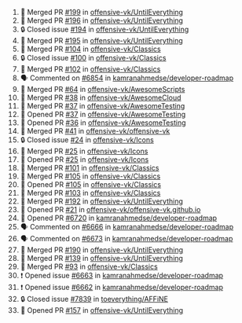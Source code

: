 <!--START_SECTION:activity-->
1. 🎉 Merged PR [#199](https://github.com/offensive-vk/UntilEverything/pull/199) in [offensive-vk/UntilEverything](https://github.com/offensive-vk/UntilEverything)
2. 🎉 Merged PR [#196](https://github.com/offensive-vk/UntilEverything/pull/196) in [offensive-vk/UntilEverything](https://github.com/offensive-vk/UntilEverything)
3. 🔒 Closed issue [#194](https://github.com/offensive-vk/UntilEverything/issues/194) in [offensive-vk/UntilEverything](https://github.com/offensive-vk/UntilEverything)
4. 🎉 Merged PR [#195](https://github.com/offensive-vk/UntilEverything/pull/195) in [offensive-vk/UntilEverything](https://github.com/offensive-vk/UntilEverything)
5. 🎉 Merged PR [#104](https://github.com/offensive-vk/Classics/pull/104) in [offensive-vk/Classics](https://github.com/offensive-vk/Classics)
6. 🔒 Closed issue [#100](https://github.com/offensive-vk/Classics/issues/100) in [offensive-vk/Classics](https://github.com/offensive-vk/Classics)
7. 🎉 Merged PR [#102](https://github.com/offensive-vk/Classics/pull/102) in [offensive-vk/Classics](https://github.com/offensive-vk/Classics)
8. 🗣 Commented on [#6854](https://github.com/kamranahmedse/developer-roadmap/issues/6854) in [kamranahmedse/developer-roadmap](https://github.com/kamranahmedse/developer-roadmap)
9. 🎉 Merged PR [#64](https://github.com/offensive-vk/AwesomeScripts/pull/64) in [offensive-vk/AwesomeScripts](https://github.com/offensive-vk/AwesomeScripts)
10. 🎉 Merged PR [#38](https://github.com/offensive-vk/AwesomeCloud/pull/38) in [offensive-vk/AwesomeCloud](https://github.com/offensive-vk/AwesomeCloud)
11. 🎉 Merged PR [#37](https://github.com/offensive-vk/AwesomeTesting/pull/37) in [offensive-vk/AwesomeTesting](https://github.com/offensive-vk/AwesomeTesting)
12. 💪 Opened PR [#37](https://github.com/offensive-vk/AwesomeTesting/pull/37) in [offensive-vk/AwesomeTesting](https://github.com/offensive-vk/AwesomeTesting)
13. 💪 Opened PR [#36](https://github.com/offensive-vk/AwesomeTesting/pull/36) in [offensive-vk/AwesomeTesting](https://github.com/offensive-vk/AwesomeTesting)
14. 🎉 Merged PR [#41](https://github.com/offensive-vk/offensive-vk/pull/41) in [offensive-vk/offensive-vk](https://github.com/offensive-vk/offensive-vk)
15. 🔒 Closed issue [#24](https://github.com/offensive-vk/Icons/issues/24) in [offensive-vk/Icons](https://github.com/offensive-vk/Icons)
16. 🎉 Merged PR [#25](https://github.com/offensive-vk/Icons/pull/25) in [offensive-vk/Icons](https://github.com/offensive-vk/Icons)
17. 💪 Opened PR [#25](https://github.com/offensive-vk/Icons/pull/25) in [offensive-vk/Icons](https://github.com/offensive-vk/Icons)
18. 🎉 Merged PR [#101](https://github.com/offensive-vk/Classics/pull/101) in [offensive-vk/Classics](https://github.com/offensive-vk/Classics)
19. 🎉 Merged PR [#105](https://github.com/offensive-vk/Classics/pull/105) in [offensive-vk/Classics](https://github.com/offensive-vk/Classics)
20. 💪 Opened PR [#105](https://github.com/offensive-vk/Classics/pull/105) in [offensive-vk/Classics](https://github.com/offensive-vk/Classics)
21. 🎉 Merged PR [#103](https://github.com/offensive-vk/Classics/pull/103) in [offensive-vk/Classics](https://github.com/offensive-vk/Classics)
22. 🎉 Merged PR [#192](https://github.com/offensive-vk/UntilEverything/pull/192) in [offensive-vk/UntilEverything](https://github.com/offensive-vk/UntilEverything)
23. 💪 Opened PR [#21](https://github.com/offensive-vk/offensive-vk.github.io/pull/21) in [offensive-vk/offensive-vk.github.io](https://github.com/offensive-vk/offensive-vk.github.io)
24. 💪 Opened PR [#6720](https://github.com/kamranahmedse/developer-roadmap/pull/6720) in [kamranahmedse/developer-roadmap](https://github.com/kamranahmedse/developer-roadmap)
25. 🗣 Commented on [#6666](https://github.com/kamranahmedse/developer-roadmap/issues/6666) in [kamranahmedse/developer-roadmap](https://github.com/kamranahmedse/developer-roadmap)
26. 🗣 Commented on [#6673](https://github.com/kamranahmedse/developer-roadmap/issues/6673) in [kamranahmedse/developer-roadmap](https://github.com/kamranahmedse/developer-roadmap)
27. 🎉 Merged PR [#190](https://github.com/offensive-vk/UntilEverything/pull/190) in [offensive-vk/UntilEverything](https://github.com/offensive-vk/UntilEverything)
28. 🎉 Merged PR [#139](https://github.com/offensive-vk/UntilEverything/pull/139) in [offensive-vk/UntilEverything](https://github.com/offensive-vk/UntilEverything)
29. 🎉 Merged PR [#93](https://github.com/offensive-vk/Classics/pull/93) in [offensive-vk/Classics](https://github.com/offensive-vk/Classics)
30. ❗ Opened issue [#6663](https://github.com/kamranahmedse/developer-roadmap/issues/6663) in [kamranahmedse/developer-roadmap](https://github.com/kamranahmedse/developer-roadmap)
31. ❗ Opened issue [#6662](https://github.com/kamranahmedse/developer-roadmap/issues/6662) in [kamranahmedse/developer-roadmap](https://github.com/kamranahmedse/developer-roadmap)
32. 🔒 Closed issue [#7839](https://github.com/toeverything/AFFiNE/issues/7839) in [toeverything/AFFiNE](https://github.com/toeverything/AFFiNE)
33. 💪 Opened PR [#157](https://github.com/offensive-vk/UntilEverything/pull/157) in [offensive-vk/UntilEverything](https://github.com/offensive-vk/UntilEverything)
<!--END_SECTION:activity-->

